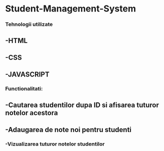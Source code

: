 ﻿# Student-Management-System

### Tehnologii utilizate
## -HTML
## -CSS
## -JAVASCRIPT

### Functionalitati:
## -Cautarea studentilor dupa ID si afisarea tuturor notelor acestora
## -Adaugarea de note noi pentru studenti
### -Vizualizarea tuturor notelor studentilor
